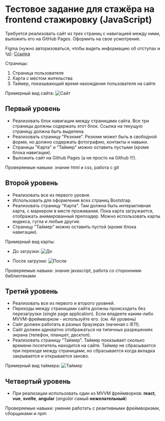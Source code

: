 # Тестовое задание для стажёра на frontend стажировку (JavaScript)

Требуется реализовать сайт из трех страниц с навигацией между ними, выложить его на GitHub Pages. Оформить на свое усмотрение.

Figma (нужно авторизоваться, чтобы видеть информацию об отступах и тд): [Ссылка](https://www.figma.com/file/3fOmL0N8oGAsHZYYUbk5FN/web-bee.ru?node-id=981%3A0)

Страницы:

1) Страница пользователя
2) Карта с местом жительства
3) Таймер, показывающий время нахождения пользователя на сайте

Примерный вид сайта:
![Сайт](https://github.com/web-bee-ru/ru-test-assignments/blob/main/files/base-frontend-stages/main.png)

## Первый уровень

- Реализовать блок навигации между страницами сайта. Все три страницы должны содержать этот блок. Ссылка на текущую страницу должна быть выделена.
- Реализовать страницу "Резюме". Резюме может быть в свободной форме, но должно содержать фотографию, контакты и навыки.
- Страницы "Карта" и "Таймер" можно оставить пустыми (кроме блока навигации).
- Выложить сайт на Github Pages (а не просто на Github !!!).

Проверяемые навыки: знание html и css, работа с git

## Второй уровень

- Реализовать все из первого уровня.
- Использовать для оформления всех страниц Bootstrap.
- Реализовать страницу "Карта". Там должна быть интерактивная карта, с маркером в месте проживания. Пока карта загружается, отображать анимированный прелоадер. Можно использовать карты яндекса, гугла и любые другие.
- Страницу "Таймер" можно оставить пустой (кроме блока навигации).

Примерный вид карты:

- До загрузки:
![До](https://github.com/web-bee-ru/ru-test-assignments/blob/main/files/base-frontend-stages/map_loading.png)

- После загрузки:
![После](https://github.com/web-bee-ru/ru-test-assignments/blob/main/files/base-frontend-stages/map_loaded.png)

Проверяемые навыки: знание javascript, работа со сторонними библиотеками

## Третий уровень

- Реализовать все из первого и второго уровней.
- Переходы между страницами сайта должны происходить без перезагрузки (single page application). Если владеете каким-либо MVVM-фреймворком - используйте его. (см. 4й уровень)
- Сайт должен работать в разных браузерах (начиная с IE11).
- Сайт должен адекватно отображаться на типичных разрешениях экрана (телефон, планшет, десктоп).
- Реализовать страницу "Таймер". Таймер показывает сколько времени посетитель находится на сайте. Таймер не сбрасывается при переходе между страницами, но сбрасывается когда вкладка закрывается и открывается заново.

Примерный вид таймера:
![Таймер](https://github.com/web-bee-ru/ru-test-assignments/blob/main/files/base-frontend-stages/timer.png)

## Четвертый уровень

- При реализации использовать один из MVVM фреймворков: **react**, **vue**, **svelte**, **angular** (*angular* самый **нежелательный**)

Проверяемые навыки: умение работать с реактивными фреймворками, сборщиками и npm
